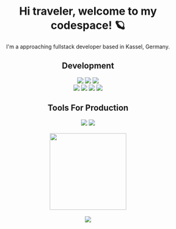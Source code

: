 <h1 align='center'>Hi traveler, welcome to my codespace! 🪐</h1>
<p align='center'>I'm a approaching fullstack developer based in Kassel, Germany.</p>

<h2 align='center'>Development</h2>
<div align='center'>
  <div display='flex'>  
    <img src='https://img.shields.io/badge/HTML5-E34F26?style=for-the-badge&logo=html5&logoColor=white'>
    <img src='https://img.shields.io/badge/Sass-CC6699?style=for-the-badge&logo=sass&logoColor=white'>
    <img src='https://img.shields.io/badge/JavaScript-F7DF1E?style=for-the-badge&logo=javascript&logoColor=black'>
  </div>
  
  <div>
      <img src='https://img.shields.io/badge/React-20232A?style=for-the-badge&logo=react&logoColor=61DAFB'>
      <img src='https://img.shields.io/badge/Express.js-404D59?style=for-the-badge'>
      <img src='https://img.shields.io/badge/Node.js-43853D?style=for-the-badge&logo=node.js&logoColor=white'>
      <img src='https://img.shields.io/badge/MongoDB-4EA94B?style=for-the-badge&logo=mongodb&logoColor=white'>
  </div>
</div>

<h2 align='center'>Tools For Production</h2>
<div align='center'>
   <img src='https://img.shields.io/badge/GIT-E44C30?style=for-the-badge&logo=git&logoColor=white'>
   <img src='https://img.shields.io/badge/Figma-F24E1E?style=for-the-badge&logo=figma&logoColor=white'>
</div>

<br/>

<div align='center'>
  <img width='200px' height='200px'  align='center' src='https://media2.giphy.com/media/o0vwzuFwCGAFO/giphy.gif?cid=ecf05e47hp3r0usluo6784r4j67supodc9q449xjrntml6by&rid=giphy.gif&ct=g'>
</div>

<br/>

<div align='center'>
  <img align='center' src='http://ForTheBadge.com/images/badges/built-with-love.svg'>
</div>




